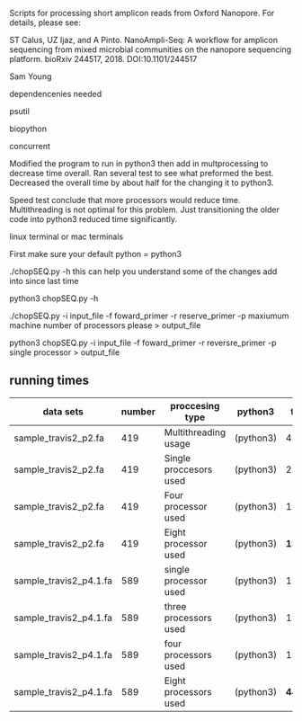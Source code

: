 Scripts for processing short amplicon reads from Oxford Nanopore. For details, please see:

ST Calus, UZ Ijaz, and A Pinto. NanoAmpli-Seq: A workflow for amplicon sequencing from mixed microbial communities on the nanopore sequencing platform. bioRxiv 244517, 2018. DOI:10.1101/244517


Sam Young

dependencenies needed 

psutil 

biopython

concurrent

Modified the program to run in python3 then add in multprocessing to decrease time overall. Ran several test to see what preformed the best.  Decreased the overall time by about half for the changing it to python3. 

Speed test conclude that more processors would reduce time. Multithreading is not optimal for this problem. Just transitioning the older code into python3 reduced time significantly. 

linux terminal or mac terminals

First make sure your default python = python3 

./chopSEQ.py -h this can help you understand some of the changes add into since last time

python3 chopSEQ.py -h 

./chopSEQ.py -i input_file -f foward_primer -r reserve_primer -p maxiumum machine number of processors please > output_file 

python3 chopSEQ.py -i input_file -f foward_primer -r reversre_primer -p single processor > output_file 

running times
-------------


|data sets|number|proccesing type|python3|times|
|--------------------|-----|----------------------|-------|--------|
|sample_travis2_p2.fa|419|Multithreading usage|(python3)|4:42:33|
|sample_travis2_p2.fa|419|Single proccesors used|(python3)|2:33:51|
|sample_travis2_p2.fa|419|Four processor used|(python3)|1:43:39|
|sample_travis2_p2.fa|419|Eight processor used|(python3)|**1:15:52**|
|sample_travis2_p4.1.fa|589|single processor used|(python3)|1:54:53|
|sample_travis2_p4.1.fa|589|three processors used|(python3)|1:28:44|
|sample_travis2_p4.1.fa|589|four processors used|(python3)|1:26:40|
|sample_travis2_p4.1.fa|589|Eight processors used|(python3)|**44:51**|


